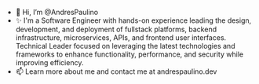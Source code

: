 - 👋 Hi, I’m @AndresPaulino
- ✨ I'm a Software Engineer with hands-on experience leading the design, development, and deployment of fullstack platforms, backend infrastructure, microservices, APIs, and frontend user interfaces. Technical Leader focused on leveraging the latest technologies and frameworks to enhance functionality, performance, and security while improving efficiency.
- 📫 Learn more about me and contact me at andrespaulino.dev

<!---
AndresPaulino/AndresPaulino is a ✨ special ✨ repository because its `README.md` (this file) appears on your GitHub profile.
You can click the Preview link to take a look at your changes.
--->
